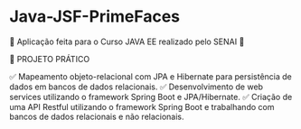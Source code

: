 # Java-JSF-PrimeFaces
🚀 Aplicação feita para o Curso JAVA EE realizado pelo SENAI 🚀

📝 PROJETO PRÁTICO

✅ Mapeamento objeto-relacional com JPA e Hibernate para persistência de dados em bancos de dados relacionais.
✅ Desenvolvimento de web services utilizando o framework Spring Boot e JPA/Hibernate.
✅ Criação de uma API Restful utilizando o framework Spring Boot e trabalhando com bancos de dados relacionais e não relacionais.

